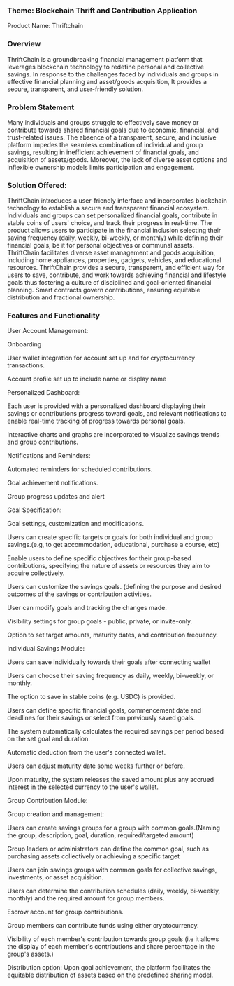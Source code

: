 ### Theme: Blockchain Thrift and Contribution Application
Product Name: Thriftchain

### Overview
ThriftChain is a groundbreaking financial management platform that leverages blockchain technology to redefine personal and collective savings. In response to the challenges faced by individuals and groups in effective financial planning and asset/goods acquisition, It provides a secure, transparent, and user-friendly solution.

### Problem Statement

Many individuals and groups struggle to effectively save money or contribute towards shared financial goals due to economic, financial, and trust-related issues. The absence of a transparent, secure, and inclusive platform impedes the seamless combination of individual and group savings, resulting in inefficient achievement of financial goals, and acquisition of assets/goods. Moreover, the lack of diverse asset options and inflexible ownership models limits participation and engagement.

### Solution Offered:
ThriftChain introduces a user-friendly interface and incorporates blockchain technology to establish a secure and transparent financial ecosystem. Individuals and groups can set personalized financial goals, contribute in stable coins of users' choice, and track their progress in real-time. The product allows users to participate in the financial inclusion selecting their saving frequency (daily, weekly, bi-weekly, or monthly) while defining their financial goals, be it for personal objectives or communal assets. 
ThriftChain facilitates diverse asset management and goods acquisition, including home appliances, properties, gadgets, vehicles, and educational resources. 
ThriftChain provides a secure, transparent, and efficient way for users to save, contribute, and work towards achieving financial and lifestyle goals thus fostering a culture of disciplined and goal-oriented financial planning.
Smart contracts govern contributions, ensuring equitable distribution and fractional ownership.




### Features and Functionality

User Account Management: 

Onboarding

User wallet integration for account set up and for cryptocurrency transactions.

Account profile set up to include name or display name


Personalized Dashboard:

Each user is provided with a personalized dashboard displaying their savings or contributions progress toward goals, and relevant notifications to enable real-time tracking of progress towards personal goals.

Interactive charts and graphs are incorporated to visualize savings trends and group contributions.

Notifications and Reminders:

Automated reminders for scheduled contributions.

Goal achievement notifications.

Group progress updates and alert


Goal Specification:

Goal settings, customization and modifications.

Users can create specific targets or goals for both individual and group savings.(e.g, to get accommodation, educational, purchase a course, etc)

Enable users to define specific objectives for their group-based contributions, specifying the nature of assets or resources they aim to acquire collectively.

Users can customize the savings goals. (defining the purpose and desired outcomes of the savings or contribution activities.

User can modify goals and tracking the changes made.


Visibility settings for group goals - public, private, or invite-only.


Option to set target amounts, maturity dates, and contribution frequency.


Individual Savings Module:

Users can save individually towards their goals after connecting wallet

Users can choose their saving frequency as daily, weekly, bi-weekly, or monthly.

The option to save in stable coins (e.g. USDC) is provided.

 Users can define specific financial goals, commencement date and deadlines for their savings or select from previously saved goals.

The system automatically calculates the required savings per period based on the set goal and duration.

Automatic deduction from the user's connected wallet.

Users can adjust maturity date some weeks further or before.

Upon maturity, the system releases the saved amount plus any accrued interest in the selected currency to the user's wallet.


Group Contribution Module:

Group creation and management: 

Users can create savings groups for a group with common goals.(Naming the group, description, goal, duration, required/targeted amount)

Group leaders or administrators can define the common goal, such as purchasing assets collectively or achieving a specific target

Users can join savings groups with common goals for collective savings, investments, or asset acquisition.

Users can determine the contribution schedules (daily, weekly, bi-weekly, monthly)  and the required amount for group members.

Escrow account for group contributions.

Group members can contribute funds using either cryptocurrency.

Visibility of each member's contribution towards group goals (i.e it allows the display of each member's contributions and share percentage in the group's assets.)

Distribution option: Upon goal achievement, the platform facilitates the equitable distribution of assets based on the predefined sharing model.